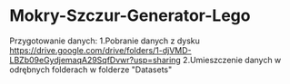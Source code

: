 # Mokry-Szczur-Generator-Lego

Przygotowanie danych:
1.Pobranie danych z dysku https://drive.google.com/drive/folders/1-djVMD-LBZb09eGydjemaqA29SqfDvwr?usp=sharing 
2.Umieszczenie danych w odrębnych folderach w folderze "Datasets"